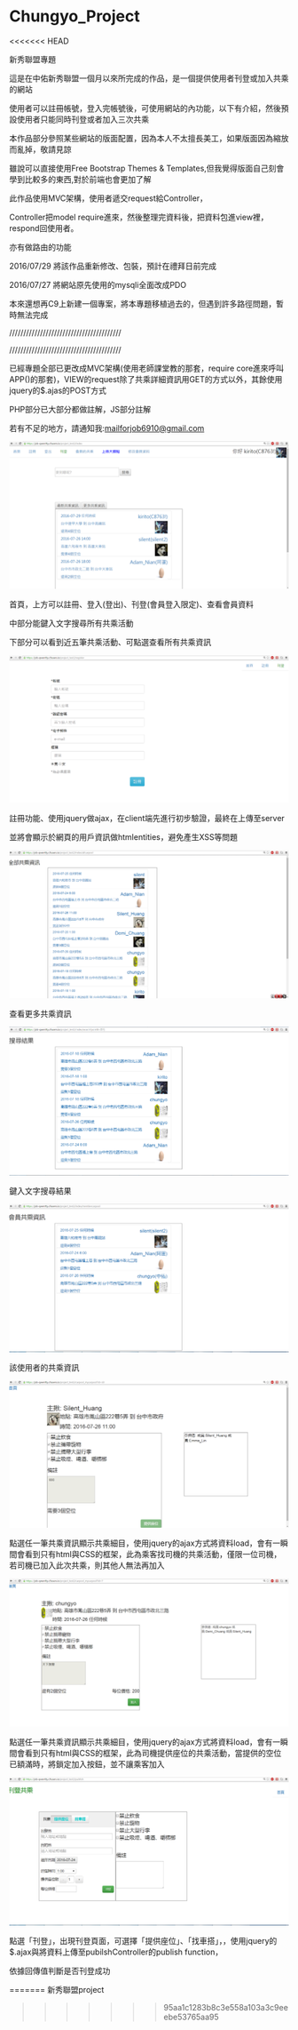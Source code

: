 # Chungyo_Project
<<<<<<< HEAD

新秀聯盟專題



這是在中佑新秀聯盟一個月以來所完成的作品，是一個提供使用者刊登或加入共乘的網站

使用者可以註冊帳號，登入完帳號後，可使用網站的內功能，以下有介紹，然後預設使用者只能同時刊登或者加入三次共乘


本作品部分參照某些網站的版面配置，因為本人不太擅長美工，如果版面因為縮放而亂掉，敬請見諒

雖說可以直接使用Free Bootstrap Themes & Templates,但我覺得版面自己刻會學到比較多的東西,對於前端也會更加了解


此作品使用MVC架構，使用者遞交request給Controller，

Controller把model require進來，然後整理完資料後，把資料包進view裡，respond回使用者。

亦有做路由的功能

2016/07/29
將該作品重新修改、包裝，預計在禮拜日前完成


2016/07/27
將網站原先使用的mysqli全面改成PDO

本來還想再C9上新建一個專案，將本專題移植過去的，但遇到許多路徑問題，暫時無法完成

////////////////////////////////////////

////////////////////////////////////////


已經專題全部已更改成MVC架構(使用老師課堂教的那套，require core進來呼叫APP()的那套)，VIEW的request除了共乘詳細資訊用GET的方式以外，其餘使用jquery的$.ajas的POST方式

PHP部分已大部分都做註解，JS部分註解

若有不足的地方，請通知我:mailforjob6910@gmail.com










![image](https://github.com/silent6910/Chungyo_Project/raw/master/images/index.png)


首頁，上方可以註冊、登入(登出)、刊登(會員登入限定)、查看會員資料

中部分能鍵入文字搜尋所有共乘活動

下部分可以看到近五筆共乘活動、可點選查看所有共乘資訊


![image](https://github.com/silent6910/Chungyo_Project/raw/master/images/register.png)


註冊功能、使用jquery做ajax，在client端先進行初步驗證，最終在上傳至server

並將會顯示於網頁的用戶資訊做htmlentities，避免產生XSS等問題




![image](https://github.com/silent6910/Chungyo_Project/raw/master/images/allcarpool.png)


查看更多共乘資訊



![image](https://github.com/silent6910/Chungyo_Project/raw/master/images/search.png)


鍵入文字搜尋結果

![image](https://github.com/silent6910/Chungyo_Project/raw/master/images/member_carpool.png)

該使用者的共乘資訊


![image](https://github.com/silent6910/Chungyo_Project/raw/master/images/mycarpool_passeng.png)



點選任一筆共乘資訊顯示共乘細目，使用jquery的ajax方式將資料load，會有一瞬間會看到只有html與CSS的框架，此為乘客找司機的共乘活動，僅限一位司機，若司機已加入此次共乘，則其他人無法再加入

![image](https://github.com/silent6910/Chungyo_Project/raw/master/images/mycarpool_driver.png)


點選任一筆共乘資訊顯示共乘細目，使用jquery的ajax方式將資料load，會有一瞬間會看到只有html與CSS的框架，此為司機提供座位的共乘活動，當提供的空位已額滿時，將鎖定加入按鈕，並不讓乘客加入

![image](https://github.com/silent6910/Chungyo_Project/raw/master/images/publish.png)


點選「刊登」，出現刊登頁面，可選擇「提供座位」、「找車搭」，，使用jquery的$.ajax與將資料上傳至pubilshController的publish function，

依據回傳值判斷是否刊登成功











=======
新秀聯盟project
>>>>>>> 95aa1c1283b8c3e558a103a3c9eeebe53765aa95
